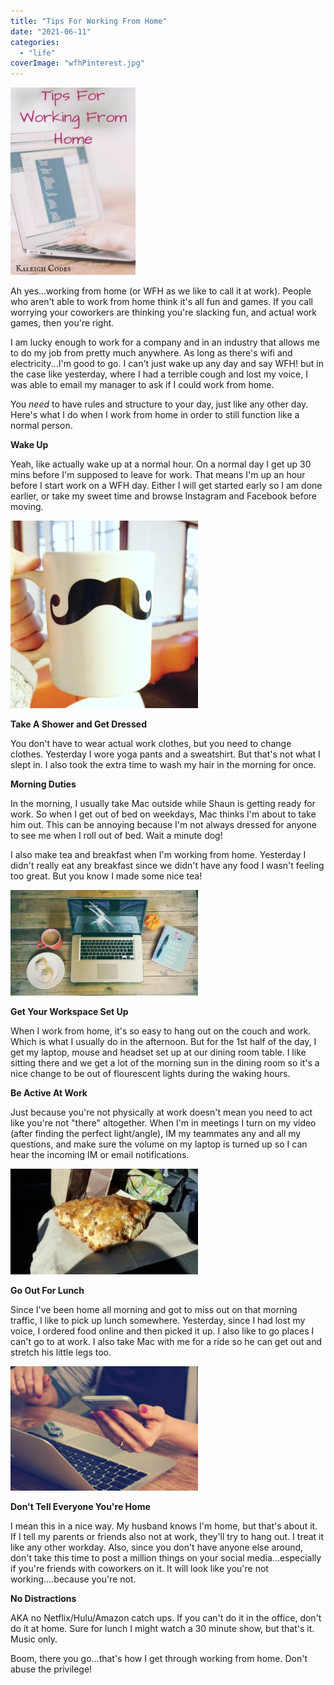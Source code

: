 ```yaml
---
title: "Tips For Working From Home"
date: "2021-06-11"
categories: 
  - "life"
coverImage: "wfhPinterest.jpg"
---
```


[![](images/wfhPinterest-200x300.jpg)](https://blog.kaleighscruggs.com/wp-content/uploads/2016/01/wfhPinterest.jpg)

  

Ah yes...working from home (or WFH as we like to call it at work). People who aren't able to work from home think it's all fun and games. If you call worrying your coworkers are thinking you're slacking fun, and actual work games, then you're right. 

  

I am lucky enough to work for a company and in an industry that allows me to do my job from pretty much anywhere. As long as there's wifi and electricity...I'm good to go. I can't just wake up any day and say WFH! but in the case like yesterday, where I had a terrible cough and lost my voice, I was able to email my manager to ask if I could work from home. 

  

You _need_ to have rules and structure to your day, just like any other day. Here's what I do when I work from home in order to still function like a normal person.

  

**Wake Up**

Yeah, like actually wake up at a normal hour. On a normal day I get up 30 mins before I'm supposed to leave for work. That means I'm up an hour before I start work on a WFH day. Either I will get started early so I am done earlier, or take my sweet time and browse Instagram and Facebook before moving.

  

[![](images/IMG_20160104_073754-300x300.jpg)](https://blog.kaleighscruggs.com/wp-content/uploads/2016/01/IMG_20160104_073754.jpg)

  

  

**Take A Shower and Get Dressed**

You don't have to wear actual work clothes, but you need to change clothes. Yesterday I wore yoga pants and a sweatshirt. But that's not what I slept in. I also took the extra time to wash my hair in the morning for once. 

  

**Morning Duties**

In the morning, I usually take Mac outside while Shaun is getting ready for work. So when I get out of bed on weekdays, Mac thinks I'm about to take him out. This can be annoying because I'm not always dressed for anyone to see me when I roll out of bed. Wait a minute dog!

I also make tea and breakfast when I'm working from home. Yesterday I didn't really eat any breakfast since we didn't have any food I wasn't feeling too great. But you know I made some nice tea! 

  

[![](images/Untitled-2Bdesign-300x169.jpg)](https://blog.kaleighscruggs.com/wp-content/uploads/2016/01/Untitled-2Bdesign.jpg)

  

  

**Get Your Workspace Set Up**

When I work from home, it's so easy to hang out on the couch and work. Which is what I usually do in the afternoon. But for the 1st half of the day, I get my laptop, mouse and headset set up at our dining room table. I like sitting there and we get a lot of the morning sun in the dining room so it's a nice change to be out of flourescent lights during the waking hours. 

  

**Be Active At Work**

Just because you're not physically at work doesn't mean you need to act like you're not "there" altogether. When I'm in meetings I turn on my video (after finding the perfect light/angle), IM my teammates any and all my questions, and make sure the volume on my laptop is turned up so I can hear the incoming IM or email notifications. 

  

[![](images/20160124_124512-300x169.jpg)](https://blog.kaleighscruggs.com/wp-content/uploads/2016/01/20160124_124512.jpg)

  

**Go Out For Lunch**

Since I've been home all morning and got to miss out on that morning traffic, I like to pick up lunch somewhere. Yesterday, since I had lost my voice, I ordered food online and then picked it up. I also like to go places I can't go to at work. I also take Mac with me for a ride so he can get out and stretch his little legs too. 

  

[![](images/comp3-300x199.jpg)](https://blog.kaleighscruggs.com/wp-content/uploads/2016/01/comp3.jpg)

  

**Don't Tell Everyone You're Home**

I mean this in a nice way. My husband knows I'm home, but that's about it. If I tell my parents or friends also not at work, they'll try to hang out. I treat it like any other workday. Also, since you don't have anyone else around, don't take this time to post a million things on your social media...especially if you're friends with coworkers on it. It will look like you're not working....because you're not.

**No Distractions**

AKA no Netflix/Hulu/Amazon catch ups. If you can't do it in the office, don't do it at home. Sure for lunch I might watch a 30 minute show, but that's it. Music only.

  

  

Boom, there you go...that's how I get through working from home. Don't abuse the privilege!
